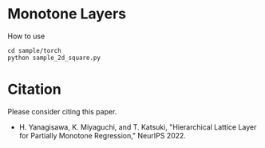 # Monotone Layers

How to use
```
cd sample/torch
python sample_2d_square.py
```



# Citation

Please consider citing this paper.
- H. Yanagisawa, K. Miyaguchi, and T. Katsuki, "Hierarchical Lattice Layer for Partially Monotone Regression," NeurIPS 2022.
